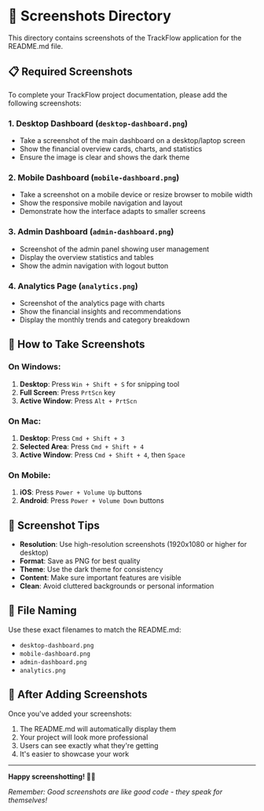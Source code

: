 # 📸 Screenshots Directory

This directory contains screenshots of the TrackFlow application for the README.md file.

## 📋 Required Screenshots

To complete your TrackFlow project documentation, please add the following screenshots:

### 1. Desktop Dashboard (`desktop-dashboard.png`)
- Take a screenshot of the main dashboard on a desktop/laptop screen
- Show the financial overview cards, charts, and statistics
- Ensure the image is clear and shows the dark theme

### 2. Mobile Dashboard (`mobile-dashboard.png`)
- Take a screenshot on a mobile device or resize browser to mobile width
- Show the responsive mobile navigation and layout
- Demonstrate how the interface adapts to smaller screens

### 3. Admin Dashboard (`admin-dashboard.png`)
- Screenshot of the admin panel showing user management
- Display the overview statistics and tables
- Show the admin navigation with logout button

### 4. Analytics Page (`analytics.png`)
- Screenshot of the analytics page with charts
- Show the financial insights and recommendations
- Display the monthly trends and category breakdown

## 📱 How to Take Screenshots

### On Windows:
1. **Desktop**: Press `Win + Shift + S` for snipping tool
2. **Full Screen**: Press `PrtScn` key
3. **Active Window**: Press `Alt + PrtScn`

### On Mac:
1. **Desktop**: Press `Cmd + Shift + 3`
2. **Selected Area**: Press `Cmd + Shift + 4`
3. **Active Window**: Press `Cmd + Shift + 4`, then `Space`

### On Mobile:
1. **iOS**: Press `Power + Volume Up` buttons
2. **Android**: Press `Power + Volume Down` buttons

## 🎯 Screenshot Tips

- **Resolution**: Use high-resolution screenshots (1920x1080 or higher for desktop)
- **Format**: Save as PNG for best quality
- **Theme**: Use the dark theme for consistency
- **Content**: Make sure important features are visible
- **Clean**: Avoid cluttered backgrounds or personal information

## 📁 File Naming

Use these exact filenames to match the README.md:
- `desktop-dashboard.png`
- `mobile-dashboard.png`
- `admin-dashboard.png`
- `analytics.png`

## 🚀 After Adding Screenshots

Once you've added your screenshots:
1. The README.md will automatically display them
2. Your project will look more professional
3. Users can see exactly what they're getting
4. It's easier to showcase your work

---

**Happy screenshotting! 📸✨**

*Remember: Good screenshots are like good code - they speak for themselves!*

